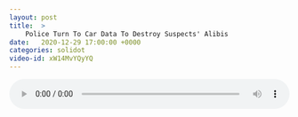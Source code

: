 ```yaml
---
layout: post
title:  >
    Police Turn To Car Data To Destroy Suspects' Alibis
date:   2020-12-29 17:00:00 +0000
categories: solidot
video-id: xW14MvYQyYQ
---
```


<audio src="/assets/9f2884c9eda769c241215216605e87ce.mp3" style="width: 100%;" controls></audio>

